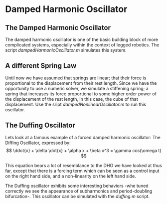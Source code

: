 # Damped Harmonic Oscillator

## The Damped Harmonic Oscillator
The damped harmonic oscillator is one of the basic building block of more complicated systems, especially within the context of legged robotics. The script *dampedHarmonicOscillator.m* simulates this system.

## A different Spring Law
Until now we have assumed that springs are linear; that their force is proportional to the displacement from their rest length. Since we have the opportunity to use a numeric solver, we simulate a stiffening spring; a spring that increases its force proportional to some higher order power of the displacement of the rest length, in this case, the cube of that displacement. Use the sript *dampedNonlinearOscillator.m* to run this oscillator.

## The Duffing Oscillator
Lets look at a famous example of a forced damped harmonic oscillator: The Diffing Oscillator, expressed by:
$$
	\ddot{x} + \delta \dot{x} + \alpha x + \beta x^3 = \gamma cos(\omega t)
$$

This equation bears a lot of resemblance to the DHO we have looked at thus far, except that there is a forcing term which can be seen as a control input on the right hand side, and a non-linearity on the left hand side.<br />

The Duffing oscillator exhibits some interesting behaviors -whe tuned correctly we see the appearance of subharmonics and period-doubling bifurcation-. This oscillator can be simulated with the *duffing.m* script.

